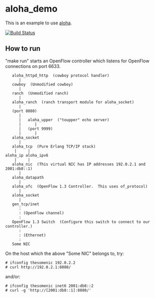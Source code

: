 aloha_demo
==========

This is an example to use [aloha](https://github.com/yamt/aloha).

[![Build Status](https://travis-ci.org/yamt/aloha_demo.png?branch=master)](https://travis-ci.org/yamt/aloha_demo)

How to run
----------

"make run" starts an OpenFlow controller which listens for OpenFlow
connections on port 6633.

       aloha_httpd_http  (cowboy protocol handler)
          |
       cowboy  (Unmodified cowboy)
          |
       ranch  (Unmodified ranch)
          |
       aloha_ranch  (ranch transport module for aloha_socket)
          |
       (port 8080)
          |
          |   aloha_upper  ("toupper" echo server)
          |      |
          |   (port 9999) 
          |      |
       aloha_socket
          |
       aloha_tcp  (Pure Erlang TCP/IP stack)
        |     |
    aloha_ip aloha_ipv6
        |     |
       aloha_nic  (This virtual NIC has IP addresses 192.0.2.1 and 2001:db8::1)
          |
       aloha_datapath
          |
       aloha_ofc  (OpenFlow 1.3 Controller.  This uses of_protocol)
          |
       aloha_socket
          |
       gen_tcp/inet
          :
          : (OpenFlow channel)
          :
       OpenFlow 1.3 Switch  (Configure this switch to connect to our controller.)
          :
          : (Ethernet)
          :
       Some NIC

On the host which the above "Some NIC" belongs to, try:

    # ifconfig thesomenic 192.0.2.2
    # curl http://192.0.2.1:8080/

and/or:

    # ifconfig thesomenic inet6 2001:db8::2
    # curl -g 'http://[2001:db8::1]:8080/'
